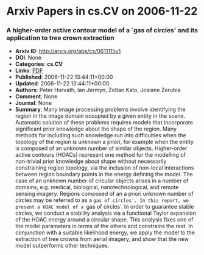 # Arxiv Papers in cs.CV on 2006-11-22
### A higher-order active contour model of a `gas of circles' and its application to tree crown extraction
- **Arxiv ID**: http://arxiv.org/abs/cs/0611115v1
- **DOI**: None
- **Categories**: **cs.CV**
- **Links**: [PDF](http://arxiv.org/pdf/cs/0611115v1)
- **Published**: 2006-11-22 13:44:11+00:00
- **Updated**: 2006-11-22 13:44:11+00:00
- **Authors**: Peter Horvath, Ian Jermyn, Zoltan Kato, Josiane Zerubia
- **Comment**: None
- **Journal**: None
- **Summary**: Many image processing problems involve identifying the region in the image domain occupied by a given entity in the scene. Automatic solution of these problems requires models that incorporate significant prior knowledge about the shape of the region. Many methods for including such knowledge run into difficulties when the topology of the region is unknown a priori, for example when the entity is composed of an unknown number of similar objects. Higher-order active contours (HOACs) represent one method for the modelling of non-trivial prior knowledge about shape without necessarily constraining region topology, via the inclusion of non-local interactions between region boundary points in the energy defining the model. The case of an unknown number of circular objects arises in a number of domains, e.g. medical, biological, nanotechnological, and remote sensing imagery. Regions composed of an a priori unknown number of circles may be referred to as a `gas of circles'. In this report, we present a HOAC model of a `gas of circles'. In order to guarantee stable circles, we conduct a stability analysis via a functional Taylor expansion of the HOAC energy around a circular shape. This analysis fixes one of the model parameters in terms of the others and constrains the rest. In conjunction with a suitable likelihood energy, we apply the model to the extraction of tree crowns from aerial imagery, and show that the new model outperforms other techniques.



